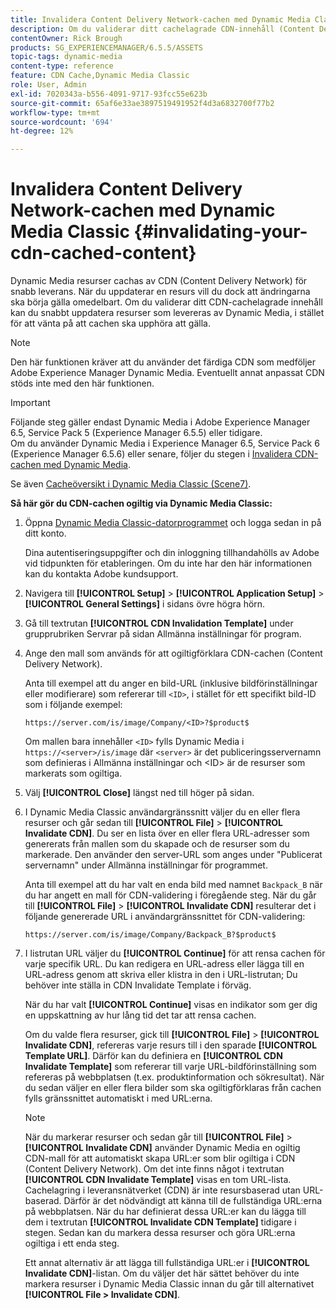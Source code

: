 ```yaml
---
title: Invalidera Content Delivery Network-cachen med Dynamic Media Classic
description: Om du validerar ditt cachelagrade CDN-innehåll (Content Delivery Network) kan du snabbt uppdatera resurser som levereras av Dynamic Media Classic, i stället för att vänta på att cachen ska upphöra att gälla.
contentOwner: Rick Brough
products: SG_EXPERIENCEMANAGER/6.5.5/ASSETS
topic-tags: dynamic-media
content-type: reference
feature: CDN Cache,Dynamic Media Classic
role: User, Admin
exl-id: 7020343a-b556-4091-9717-93fcc55e623b
source-git-commit: 65af6e33ae3897519491952f4d3a6832700f77b2
workflow-type: tm+mt
source-wordcount: '694'
ht-degree: 12%

---
```


# Invalidera Content Delivery Network-cachen med Dynamic Media Classic {#invalidating-your-cdn-cached-content}

Dynamic Media resurser cachas av CDN (Content Delivery Network) för snabb leverans. När du uppdaterar en resurs vill du dock att ändringarna ska börja gälla omedelbart. Om du validerar ditt CDN-cachelagrade innehåll kan du snabbt uppdatera resurser som levereras av Dynamic Media, i stället för att vänta på att cachen ska upphöra att gälla.

>[!NOTE]
>
>Den här funktionen kräver att du använder det färdiga CDN som medföljer Adobe Experience Manager Dynamic Media. Eventuellt annat anpassat CDN stöds inte med den här funktionen.

>[!IMPORTANT]
>
>Följande steg gäller endast Dynamic Media i Adobe Experience Manager 6.5, Service Pack 5 (Experience Manager 6.5.5) eller tidigare.<br>Om du använder Dynamic Media i Experience Manager 6.5, Service Pack 6 (Experience Manager 6.5.6) eller senare, följer du stegen i  [Invalidera CDN-cachen med Dynamic Media](/help/assets/invalidate-cdn-cache-dynamic-media.md).

Se även [Cacheöversikt i Dynamic Media Classic (Scene7)](https://helpx.adobe.com/experience-manager/scene7/kb/base/caching-questions/scene7-caching-overview.html).

**Så här gör du CDN-cachen ogiltig via Dynamic Media Classic:**

1. Öppna [Dynamic Media Classic-datorprogrammet](https://experienceleague.adobe.com/docs/dynamic-media-classic/using/intro/dynamic-media-classic-desktop-app.html#system-requirements-dmc-app) och logga sedan in på ditt konto.

   Dina autentiseringsuppgifter och din inloggning tillhandahölls av Adobe vid tidpunkten för etableringen. Om du inte har den här informationen kan du kontakta Adobe kundsupport.

1. Navigera till **[!UICONTROL Setup]** > **[!UICONTROL Application Setup]** > **[!UICONTROL General Settings]** i sidans övre högra hörn.
1. Gå till textrutan **[!UICONTROL CDN Invalidation Template]** under grupprubriken Servrar på sidan Allmänna inställningar för program.

1. Ange den mall som används för att ogiltigförklara CDN-cachen (Content Delivery Network).

   Anta till exempel att du anger en bild-URL (inklusive bildförinställningar eller modifierare) som refererar till `<ID>`, i stället för ett specifikt bild-ID som i följande exempel:

   `https://server.com/is/image/Company/<ID>?$product$`

   Om mallen bara innehåller `<ID>` fylls Dynamic Media i `https://<server>/is/image` där `<server>` är det publiceringsservernamn som definieras i Allmänna inställningar och &lt;ID> är de resurser som markerats som ogiltiga.

1. Välj **[!UICONTROL Close]** längst ned till höger på sidan.
1. I Dynamic Media Classic användargränssnitt väljer du en eller flera resurser och går sedan till **[!UICONTROL File]** > **[!UICONTROL Invalidate CDN]**. Du ser en lista över en eller flera URL-adresser som genererats från mallen som du skapade och de resurser som du markerade. Den använder den server-URL som anges under &quot;Publicerat servernamn&quot; under Allmänna inställningar för programmet.

   Anta till exempel att du har valt en enda bild med namnet `Backpack_B` när du har angett en mall för CDN-validering i föregående steg. När du går till **[!UICONTROL File]** > **[!UICONTROL Invalidate CDN]** resulterar det i följande genererade URL i användargränssnittet för CDN-validering:

   `https://server.com/is/image/Company/Backpack_B?$product$`

1. I listrutan URL väljer du **[!UICONTROL Continue]** för att rensa cachen för varje specifik URL. Du kan redigera en URL-adress eller lägga till en URL-adress genom att skriva eller klistra in den i URL-listrutan; Du behöver inte ställa in CDN Invalidate Template i förväg.

   När du har valt **[!UICONTROL Continue]** visas en indikator som ger dig en uppskattning av hur lång tid det tar att rensa cachen.

   Om du valde flera resurser, gick till **[!UICONTROL File]** > **[!UICONTROL Invalidate CDN]**, refereras varje resurs till i den sparade **[!UICONTROL Template URL]**. Därför kan du definiera en **[!UICONTROL CDN Invalidate Template]** som refererar till varje URL-bildförinställning som refereras på webbplatsen (t.ex. produktinformation och sökresultat). När du sedan väljer en eller flera bilder som ska ogiltigförklaras från cachen fylls gränssnittet automatiskt i med URL:erna.

   >[!NOTE]
   >
   >När du markerar resurser och sedan går till **[!UICONTROL File]** > **[!UICONTROL Invalidate CDN]** använder Dynamic Media en ogiltig CDN-mall för att automatiskt skapa URL:er som blir ogiltiga i CDN (Content Delivery Network). Om det inte finns något i textrutan **[!UICONTROL CDN Invalidate Template]** visas en tom URL-lista. Cachelagring i leveransnätverket (CDN) är inte resursbaserad utan URL-baserad. Därför är det nödvändigt att känna till de fullständiga URL:erna på webbplatsen. När du har definierat dessa URL:er kan du lägga till dem i textrutan **[!UICONTROL Invalidate CDN Template]** tidigare i stegen. Sedan kan du markera dessa resurser och göra URL:erna ogiltiga i ett enda steg.
   >
   >Ett annat alternativ är att lägga till fullständiga URL:er i **[!UICONTROL Invalidate CDN]**-listan. Om du väljer det här sättet behöver du inte markera resurser i Dynamic Media Classic innan du går till alternativet **[!UICONTROL File > Invalidate CDN]**.
